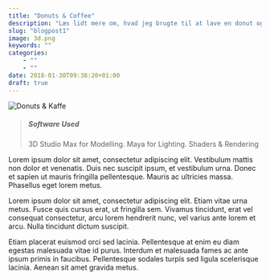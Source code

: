 ```yaml
---
title: "Donuts & Coffee"
description: "Læs lidt mere om, hvad jeg brugte til at lave en donut og en kop kaffe i 3D"
slug: "blogpost1"
image: 3d.png
keywords: ""
categories: 
    - ""
    - ""
date: 2018-01-30T09:38:20+01:00
draft: true
---
```


![Donuts & Kaffe](/img/3d.png)


> ##### Software Used
> 3D Studio Max for Modelling.
> Maya for Lighting. Shaders & Rendering

Lorem ipsum dolor sit amet, consectetur adipiscing elit. Vestibulum mattis non dolor et venenatis. Duis nec suscipit ipsum, et vestibulum urna. Donec et sapien ut mauris fringilla pellentesque. Mauris ac ultricies massa. Phasellus eget lorem metus.

Lorem ipsum dolor sit amet, consectetur adipiscing elit. Etiam vitae urna metus. Fusce quis cursus erat, ut fringilla sem. Vivamus tincidunt, erat vel consequat consectetur, arcu lorem hendrerit nunc, vel varius ante lorem et arcu. Nulla tincidunt dictum suscipit.

Etiam placerat euismod orci sed lacinia. Pellentesque at enim eu diam egestas malesuada vitae id purus. Interdum et malesuada fames ac ante ipsum primis in faucibus. Pellentesque sodales turpis sed ligula scelerisque lacinia. Aenean sit amet gravida metus.


